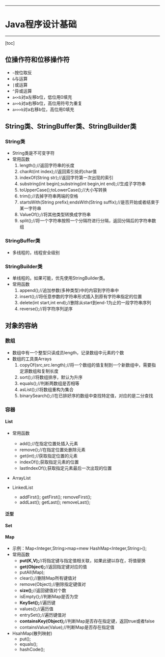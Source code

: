 
---

# Java程序设计基础

---
[toc]

## 位操作符和位移操作符

   * `~`按位取反
   * `&`与运算
   * `|`或运算
   * `^`异或运算
   * `a<<b`对a左移b位，低位用0填充
   * `a>>b`对a右移b位，高位用符号为重复
   * `a>>>b`对a右移b位，高位用0填充

## String类、StringBuffer类、StringBuilder类

### String类
   
   * String类是不可变字符
   * 常用函数
     1. length();//返回字符串的长度
	 2. charAt(int index);//返回索引处的char值
     3. indexOf(String str);//返回字符第一次出现的索引
	 4. substring(int begin);substring(int begin,int end);//生成子字符串
	 5. toUpperCase();toLowerCase();//大小写转换
	 6. trim();//去掉字符串两端的空格
	 7. startsWith(String prefix);endsWith(String suffix);//是否开始或者结束于某一字符串
	 8. ValueOf();//将其他类型转换成字符串
	 9. split();//将一个字符串按照一个分隔符进行分隔，返回分隔后的字符串数组

### StringBuffer类

   * 多线程的，线程安全级别

### StringBuilder类

   * 单线程的。如果可能，优先使用StringBuilder类。
   * 常用函数
     1. append();//追加参数(多种类型)中的内容到字符串中
     2. insert();//将任意参数的字符串形式插入到原有字符串指定的位置
     3. delete(int start,int end);//删除从start到end-1为止的一段字符串序列
     4. reverse();//将字符序列逆序

## 对象的容纳

### 数组

   * 数组中有一个整型只读成员length，记录数组中元素的个数
   * 数组的工具类Arrays
     1. copyOf(src,src.length);//将一个数组的值复制到一个新数组中，需要指定源数组和复制长度
     2. sort();//将数组排序，默认为升序
     3. equals();//判断两数组是否相等
     4. asList();//将数组重构为集合
     5. binarySearch();//在已排好序的数组中查找特定值，对应的是二分查找

### 容器

#### List
   * 常用函数
     * add();//在指定位置处插入元素
     * remove();//在指定位置处删除元素
     * get(int);//获取指定位置的元素
     * indexOf();获取指定元素的位置
     * lastIndexOf();获取指定元素最后一次出现的位置
  
   * ArrayList
   * LinkedList
     * addFirst();  getFirst();  removeFirst(); 
     * addLast();  getLast();  removeLast(); 
  
#### 泛型

#### Set

#### Map
   * 示例：Map<Integer,String>map=mew HashMap<Integer,String>();
   * 常用函数
     * **put(K,V);**//将指定键与指定值相关联，如果此键以存在，将值替换
     * **get(Object);**//返回指定键对应的值
     * putAll(Map);
     * clear();//删除Map所有键值对
     * remove(Object);//删除指定键值对
     * **size();**//返回键值对个数
     * isEmpty();//判断Map是否为空
     * **KeySet();**//遍历键
     * values();//遍历值
     * entrySet();//遍历键值对
     * **containsKey(Object);**//判断Map是否存在指定键，返回true或者false
     * containsValue(Value);//判断Map是否存在指定值
   * HsahMap(散列映射)
     * put();
     * equals();
     * hashCode();
